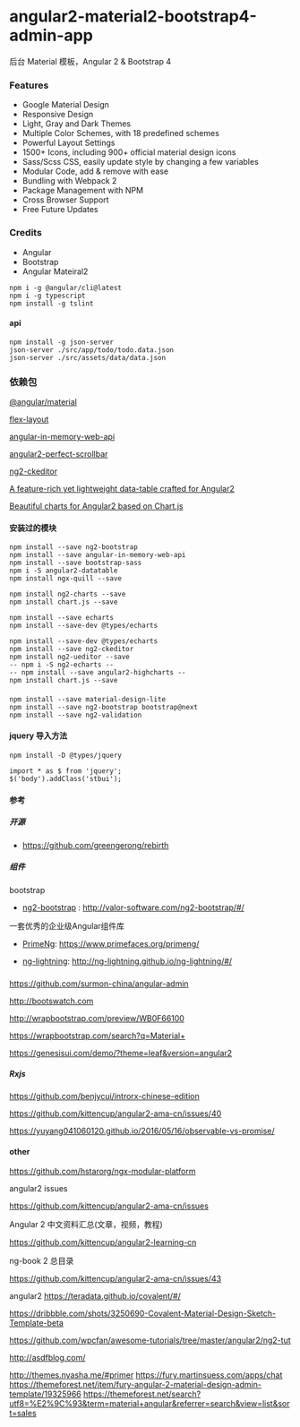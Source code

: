 # angular2-material2-bootstrap4-admin-app

后台 Material 模板，Angular 2 & Bootstrap 4

### Features
- Google Material Design
- Responsive Design
- Light, Gray and Dark Themes
- Multiple Color Schemes, with 18 predefined schemes
- Powerful Layout Settings
- 1500+ Icons, including 900+ official material design icons
- Sass/Scss CSS, easily update style by changing a few variables
- Modular Code, add & remove with ease
- Bundling with Webpack 2
- Package Management with NPM
- Cross Browser Support
- Free Future Updates

### Credits
- Angular
- Bootstrap
- Angular Mateiral2

```
npm i -g @angular/cli@latest
npm i -g typescript
npm install -g tslint
```

#### api
```
npm install -g json-server
json-server ./src/app/todo/todo.data.json
json-server ./src/assets/data/data.json
```


### 依赖包

[@angular/material](https://github.com/angular/material2)

[flex-layout](https://github.com/angular/flex-layout)

[angular-in-memory-web-api](https://github.com/angular/in-memory-web-api)

[angular2-perfect-scrollbar](https://www.npmjs.com/package/angular2-perfect-scrollbar)

[ng2-ckeditor](https://github.com/chymz/ng2-ckeditor)

[A feature-rich yet lightweight data-table crafted for Angular2](https://github.com/swimlane/angular2-data-table)

[Beautiful charts for Angular2 based on Chart.js](https://github.com/valor-software/ng2-charts)
#### 安装过的模块
```
npm install --save ng2-bootstrap
npm install --save angular-in-memory-web-api
npm install --save bootstrap-sass
npm i -S angular2-datatable
npm install ngx-quill --save

npm install ng2-charts --save
npm install chart.js --save

npm install --save echarts
npm install --save-dev @types/echarts

npm install --save-dev @types/echarts
npm install --save ng2-ckeditor
npm install ng2-ueditor --save
-- npm i -S ng2-echarts -- 
-- npm install --save angular2-highcharts --
npm install chart.js --save
```

####
```
npm install --save material-design-lite
npm install --save ng2-bootstrap bootstrap@next
npm install --save ng2-validation
```


#### jquery 导入方法
```
npm install -D @types/jquery
```
```
import * as $ from 'jquery';
$('body').addClass('stbui');
```

#### 参考

##### 开源

- https://github.com/greengerong/rebirth


##### 组件

bootstrap
- [ng2-bootstrap](http://valor-software.com/ng2-bootstrap/#/) : http://valor-software.com/ng2-bootstrap/#/

一套优秀的企业级Angular组件库
- [PrimeNg](https://www.primefaces.org/primeng/): https://www.primefaces.org/primeng/

- [ng-lightning](http://ng-lightning.github.io/ng-lightning/#/): http://ng-lightning.github.io/ng-lightning/#/

#####

https://github.com/surmon-china/angular-admin

http://bootswatch.com

http://wrapbootstrap.com/preview/WB0F66100

https://wrapbootstrap.com/search?q=Material+

https://genesisui.com/demo/?theme=leaf&version=angular2

##### Rxjs

https://github.com/benjycui/introrx-chinese-edition

https://github.com/kittencup/angular2-ama-cn/issues/40

https://yuyang041060120.github.io/2016/05/16/observable-vs-promise/

#### other

https://github.com/hstarorg/ngx-modular-platform

angular2 issues

https://github.com/kittencup/angular2-ama-cn/issues

Angular 2 中文资料汇总(文章，视频，教程)

https://github.com/kittencup/angular2-learning-cn

ng-book 2 总目录

https://github.com/kittencup/angular2-ama-cn/issues/43


angular2
https://teradata.github.io/covalent/#/

https://dribbble.com/shots/3250690-Covalent-Material-Design-Sketch-Template-beta

https://github.com/wpcfan/awesome-tutorials/tree/master/angular2/ng2-tut

http://asdfblog.com/


http://themes.nyasha.me/#primer
https://fury.martinsuess.com/apps/chat
https://themeforest.net/item/fury-angular-2-material-design-admin-template/19325966
https://themeforest.net/search?utf8=%E2%9C%93&term=material+angular&referrer=search&view=list&sort=sales
